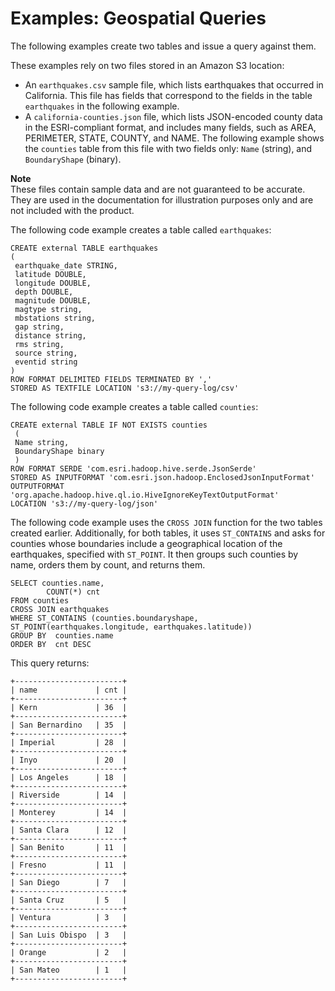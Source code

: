 # Examples: Geospatial Queries<a name="geospatial-example-queries"></a>

The following examples create two tables and issue a query against them\.

These examples rely on two files stored in an Amazon S3 location:
+ An `earthquakes.csv` sample file, which lists earthquakes that occurred in California\. This file has fields that correspond to the fields in the table `earthquakes` in the following example\.
+ A `california-counties.json` file, which lists JSON\-encoded county data in the ESRI\-compliant format, and includes many fields, such as AREA, PERIMETER, STATE, COUNTY, and NAME\. The following example shows the `counties` table from this file with two fields only: `Name` \(string\), and `BoundaryShape` \(binary\)\.

**Note**  
These files contain sample data and are not guaranteed to be accurate\. They are used in the documentation for illustration purposes only and are not included with the product\.

The following code example creates a table called `earthquakes`:

```
CREATE external TABLE earthquakes
(
 earthquake_date STRING,
 latitude DOUBLE,
 longitude DOUBLE,
 depth DOUBLE,
 magnitude DOUBLE,
 magtype string,
 mbstations string,
 gap string,
 distance string,
 rms string,
 source string,
 eventid string
)
ROW FORMAT DELIMITED FIELDS TERMINATED BY ','
STORED AS TEXTFILE LOCATION 's3://my-query-log/csv'
```

The following code example creates a table called `counties`:

```
CREATE external TABLE IF NOT EXISTS counties
 (
 Name string,
 BoundaryShape binary
 )
ROW FORMAT SERDE 'com.esri.hadoop.hive.serde.JsonSerde'
STORED AS INPUTFORMAT 'com.esri.json.hadoop.EnclosedJsonInputFormat'
OUTPUTFORMAT 'org.apache.hadoop.hive.ql.io.HiveIgnoreKeyTextOutputFormat'
LOCATION 's3://my-query-log/json'
```

The following code example uses the `CROSS JOIN` function for the two tables created earlier\. Additionally, for both tables, it uses `ST_CONTAINS` and asks for counties whose boundaries include a geographical location of the earthquakes, specified with `ST_POINT`\. It then groups such counties by name, orders them by count, and returns them\.

```
SELECT counties.name,
        COUNT(*) cnt
FROM counties
CROSS JOIN earthquakes
WHERE ST_CONTAINS (counties.boundaryshape, ST_POINT(earthquakes.longitude, earthquakes.latitude))
GROUP BY  counties.name
ORDER BY  cnt DESC
```

This query returns:

```
+------------------------+
| name             | cnt |
+------------------------+
| Kern             | 36  |
+------------------------+
| San Bernardino   | 35  |
+------------------------+
| Imperial         | 28  |
+------------------------+
| Inyo             | 20  |
+------------------------+
| Los Angeles      | 18  |
+------------------------+
| Riverside        | 14  |
+------------------------+
| Monterey         | 14  |
+------------------------+
| Santa Clara      | 12  |
+------------------------+
| San Benito       | 11  |
+------------------------+
| Fresno           | 11  |
+------------------------+
| San Diego        | 7   |
+------------------------+
| Santa Cruz       | 5   |
+------------------------+
| Ventura          | 3   |
+------------------------+
| San Luis Obispo  | 3   |
+------------------------+
| Orange           | 2   |
+------------------------+
| San Mateo        | 1   |
+------------------------+
```